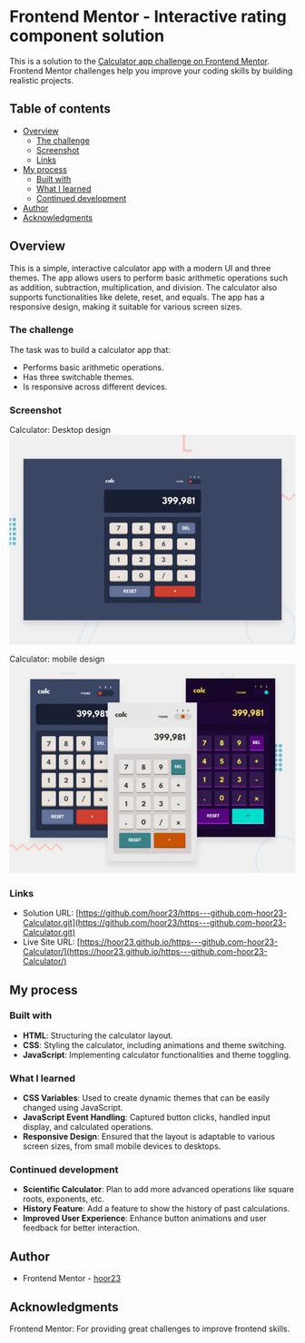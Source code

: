 # Frontend Mentor - Interactive rating component solution

This is a solution to the  [Calculator app challenge on Frontend Mentor](https://www.frontendmentor.io/challenges/calculator-app-9lteq5N29). Frontend Mentor challenges help you improve your coding skills by building realistic projects. 

## Table of contents

- [Overview](#overview)
  - [The challenge](#the-challenge)
  - [Screenshot](#screenshot)
  - [Links](#links)
- [My process](#my-process)
  - [Built with](#built-with)
  - [What I learned](#what-i-learned)
  - [Continued development](#continued-development)
- [Author](#author)
- [Acknowledgments](#acknowledgments)

## Overview

This is a simple, interactive calculator app with a modern UI and three themes. The app allows users to perform basic arithmetic operations such as addition, subtraction, multiplication, and division. The calculator also supports functionalities like delete, reset, and equals. The app has a responsive design, making it suitable for various screen sizes.

### The challenge

The task was to build a calculator app that:
- Performs basic arithmetic operations.
- Has three switchable themes.
- Is responsive across different devices.

### Screenshot
Calculator: Desktop design 
![](./desktop.webp)

Calculator: mobile design 
![](./mobile.webp)

### Links

- Solution URL: [https://github.com/hoor23/https---github.com-hoor23-Calculator.git](https://github.com/hoor23/https---github.com-hoor23-Calculator.git)
- Live Site URL: [https://hoor23.github.io/https---github.com-hoor23-Calculator/](https://hoor23.github.io/https---github.com-hoor23-Calculator/)

## My process

### Built with

- **HTML**: Structuring the calculator layout.
- **CSS**: Styling the calculator, including animations and theme switching.
- **JavaScript**: Implementing calculator functionalities and theme toggling.

### What I learned

- **CSS Variables**: Used to create dynamic themes that can be easily changed using JavaScript.
- **JavaScript Event Handling**: Captured button clicks, handled input display, and calculated operations.
- **Responsive Design**: Ensured that the layout is adaptable to various screen sizes, from small mobile devices to desktops.

### Continued development

- **Scientific Calculator**: Plan to add more advanced operations like square roots, exponents, etc.
- **History Feature**: Add a feature to show the history of past calculations.
- **Improved User Experience**: Enhance button animations and user feedback for better interaction.


## Author

- Frontend Mentor - [hoor23](https://www.frontendmentor.io/profile/hoor23)


## Acknowledgments

Frontend Mentor: For providing great challenges to improve frontend skills.
